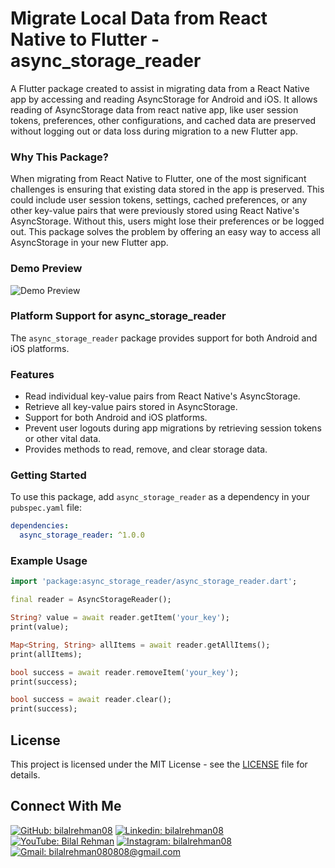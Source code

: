 # Migrate Local Data from React Native to Flutter - async_storage_reader 


A Flutter package created to assist in migrating data from a React Native app by accessing and reading AsyncStorage for Android and iOS. It allows reading of AsyncStorage data from react native app, like user session tokens, preferences, other configurations, and cached data are preserved without logging out or data loss during migration to a new Flutter app.

### Why This Package?
When migrating from React Native to Flutter, one of the most significant challenges is ensuring that existing data stored in the app is preserved. This could include user session tokens, settings, cached preferences, or any other key-value pairs that were previously stored using React Native's AsyncStorage. Without this, users might lose their preferences or be logged out. This package solves the problem by offering an easy way to access all AsyncStorage in your new Flutter app. 

### Demo Preview

![Demo Preview](https://i.giphy.com/media/v1.Y2lkPTc5MGI3NjExMTQydGs1M2Y2b3kyM2M4ZDJiZWR0MWh6a3l2ZjRheTFlNms5aXVneiZlcD12MV9pbnRlcm5hbF9naWZfYnlfaWQmY3Q9Zw/0XGU8iKdhs0To3nzKM/giphy.gif)

### Platform Support for async_storage_reader

The `async_storage_reader` package provides support for both Android and iOS platforms. 

### Features
- Read individual key-value pairs from React Native's AsyncStorage.
- Retrieve all key-value pairs stored in AsyncStorage.
- Support for both Android and iOS platforms.
- Prevent user logouts during app migrations by retrieving session tokens or other vital data.
- Provides methods to read, remove, and clear storage data.

### Getting Started

To use this package, add `async_storage_reader` as a dependency in your `pubspec.yaml` file:

```yaml
dependencies:
  async_storage_reader: ^1.0.0
```

### Example Usage

```dart
import 'package:async_storage_reader/async_storage_reader.dart';

final reader = AsyncStorageReader();

String? value = await reader.getItem('your_key');
print(value);  

Map<String, String> allItems = await reader.getAllItems();
print(allItems);  

bool success = await reader.removeItem('your_key');
print(success);  

bool success = await reader.clear();
print(success);  
```

## License

This project is licensed under the MIT License - see the [LICENSE](LICENSE) file for details.


## Connect With Me

[![GitHub: bilalrehman08](https://img.shields.io/badge/bilalrehman08-EFF7F6?logo=GitHub&logoColor=333&link=https://www.github.com/bilalrehman08)][github] [![Linkedin: bilalrehman08](https://img.shields.io/badge/bilalrehman08-EFF7F6?logo=LinkedIn&logoColor=blue&link=https://www.linkedin.com/in/bilalrehman08)][linkedin] [![YouTube: Bilal Rehman](https://img.shields.io/badge/Bilal%20Rehman-EFF7F6?logo=YouTube&logoColor=FF0000&link=https://www.youtube.com/@bilalrehman08)][youtube] [![Instagram: bilalrehman08](https://img.shields.io/badge/bilalrehman08-EFF7F6?logo=Instagram&link=https://www.instagram.com/bilalrehman08)][instagram] [![Gmail: bilalrehman080808@gmail.com](https://img.shields.io/badge/bilalrehman080808@gmail.com-EFF7F6?logo=Gmail&link=mailto:bilalrehman080808@gmail.com)][gmail]

[github]: https://github.com/BilalRehman08
[instagram]: https://instagram.com/bilalrehman08
[linkedin]: https://linkedin.com/in/bilalrehman08
[gmail]: mailto:bilalrehman080808@gmail.com
[youtube]: https://www.youtube.com/@bilalrehman08
[license]: https://github.com/BilalRehman08/Async-Storage-Reader/blob/main/LICENSE


